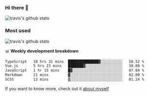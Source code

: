 ### Hi there 👋

<!--
**HondryTravis/HondryTravis** is a ✨ _special_ ✨ repository because its `README.md` (this file) appears on your GitHub profile.

Here are some ideas to get you started:

- 🔭 I’m currently working on ...
- 🌱 I’m currently learning ...
- 👯 I’m looking to collaborate on ...
- 🤔 I’m looking for help with ...
- 💬 Ask me about ...
- 📫 How to reach me: ...
- 😄 Pronouns: ...
- ⚡ Fun fact: ...
-->

![travis's github stats](https://github-readme-stats.vercel.app/api?username=HondryTravis&hide=stars)
### Most used
![travis's github stats](https://github-readme-stats.anuraghazra1.vercel.app/api/top-langs/?username=HondryTravis&layout=compact&hide_title=true)

📊 **Weekly development breakdown**

<!--START_SECTION:waka-->

```txt
TypeScript   10 hrs 31 mins  ██████████████▓░░░░░░░░░░   58.52 %
Vue.js       5 hrs 23 mins   ███████▓░░░░░░░░░░░░░░░░░   30.00 %
JavaScript   1 hr 15 mins    █▓░░░░░░░░░░░░░░░░░░░░░░░   07.04 %
Markdown     21 mins         ▓░░░░░░░░░░░░░░░░░░░░░░░░   02.00 %
SCSS         13 mins         ▒░░░░░░░░░░░░░░░░░░░░░░░░   01.24 %
```

<!--END_SECTION:waka-->

If you want to know more, check out it [about myself](https://hondrytravis.github.io/)
